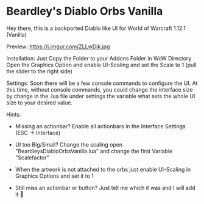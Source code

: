 # Beardley's Diablo Orbs Vanilla

Hey there,
this is a backported Diablo like UI for World of Warcraft 1.12.1 (Vanilla)

Preview: 
https://i.imgur.com/ZLLwDik.jpg

Installation:
Just Copy the Folder to your Addons Folder in WoW Directory
Open the Graphics Option and enable UI-Scaling and set the Scale to 1 (pull the slider to the right side)

Settings:
Soon there will be a few console commands to configure the UI.
At this time, without console commands, you could change the interface size by change in the .lua file under settings the variable what sets the whole UI size to your desired value.

Hints:
 - Missing an actionbar? Enable all actionbars in the Interface Settings (ESC -> Interface)
 
 - UI too Big/Small? Change the scaling open "BeardleysDiabloOrbsVanilla.lua" and change the first Variable "Scalefactor"

 - When the artwork is not attached to the orbs just enable UI-Scaling in Graphics Options and set it to 1
 
 - Still miss an actionbar or button?  Just tell me which it was and I will add it 🙂 
